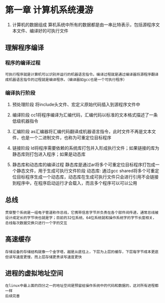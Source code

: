 # 第一章 计算机系统漫游

1. 计算机的数据组成
    算机系统中所有的数据都是由一串比特表示，包括源程序文本文件、编译好的可执行文件

## 理解程序编译
### 程序的编译过程
    可执行程序就是计算机可以识别并运行的机器语言指令。编译过程就是通过编译器将源程序翻译成机器语言指令的过程就是编译程序。（编译器如gcc也是一个可执行程序）

### 编译执行阶段
1. 预处理阶段
    将include头文件、宏定义原始代码插入到源程序文件中
1. 编译阶段
    cc1将程序编译为汇编代码，汇编代码以标准的文本格式描述了一条低级机器指令
1. 汇编阶段
    as汇编器将汇编代码翻译成机器语言指令，此时文件不再是文本文件，也是一个二进制文件，也称为可重定位目标程序
1. 链接阶段
    ld将程序需要依赖的系统库打包并入形成执行文件；如果链接的库为静态库则打包进入程序；如果是动态库

1. 静态库和动态库的编译过程
    静态库是通过ar将多个可重定位目标程序打包成一个静态文件，用于生成可执行文件阶段
    动态库: 通过gcc shared将多个可重定位目标程序生成一个动态库，动态库在生成可执行文件只会进行引用不会链接到程序中，在程序启动运行才会载入，而且多个程序可以可以公用

## 总线
    贯穿整个系统是一组电子管道称作总线，它携带信息字节并负责在各个部件间传递，通常总线被设计成定长的字节块也就是字；目前的32位系统、64位系统就和操作系统字的字节长度相关，总线每次数据交换只进行一个字的交互

## 高速缓存
    存储设备的存储结构就像一个金字塔，越是从底往上，下层为上层的缓存，下层每字节成本更底但读写速度更慢，而上层存储更贵读写速度更快


## 进程的虚拟地址空间
    在linux中最上面的四分之一的地址空间是预留给操作系统中的代码和数据的，这对所有进程都一样
    后续完善    
